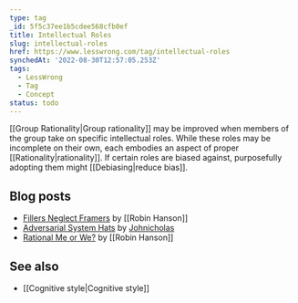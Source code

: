 ```yaml
---
type: tag
_id: 5f5c37ee1b5cdee568cfb0ef
title: Intellectual Roles
slug: intellectual-roles
href: https://www.lesswrong.com/tag/intellectual-roles
synchedAt: '2022-08-30T12:57:05.253Z'
tags:
  - LessWrong
  - Tag
  - Concept
status: todo
---
```

[[Group Rationality|Group rationality]] may be improved when members of the group take on specific intellectual roles. While these roles may be incomplete on their own, each embodies an aspect of proper [[Rationality|rationality]]. If certain roles are biased against, purposefully adopting them might [[Debiasing|reduce bias]].

Blog posts
----------

*   [Fillers Neglect Framers](http://www.overcomingbias.com/2006/12/fillers_neglect.html) by [[Robin Hanson]]
*   [Adversarial System Hats](http://lesswrong.com/lw/23/adversarial_system_hats/) by [Johnicholas](https://wiki.lesswrong.com/wiki/Johnicholas)
*   [Rational Me or We?](http://lesswrong.com/lw/36/rational_me_or_we/) by [[Robin Hanson]]

See also
--------

*   [[Cognitive style|Cognitive style]]